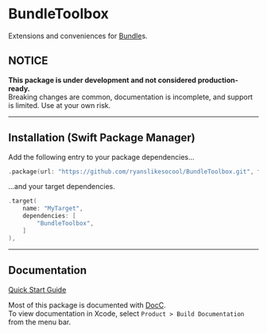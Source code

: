 # BundleToolbox

Extensions and conveniences for [Bundle](https://developer.apple.com/documentation/foundation/bundle)s.

## NOTICE

**This package is under development and not considered production-ready.**<br/>
Breaking changes are common, documentation is incomplete, and support is limited.  Use at your own risk.

---


## Installation (Swift Package Manager)

Add the following entry to your package dependencies...
```swift
.package(url: "https://github.com/ryanslikesocool/BundleToolbox.git", from: "0.0.1"),
```
...and your target dependencies.
```swift
.target(
	name: "MyTarget",
	dependencies: [
		"BundleToolbox",
	]
),
```

---


## Documentation

[Quick Start Guide](Sources/BundleToolbox/Documentation.docc/Articles/QuickStart.md)

Most of this package is documented with
[DocC](https://www.swift.org/documentation/docc/)\.
<br/>
To view documentation in Xcode, select `Product > Build Documentation` from the menu bar.
